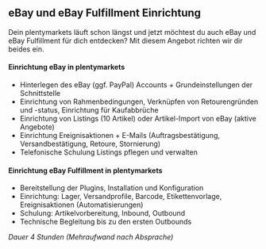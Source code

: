 ## eBay und eBay Fulfillment Einrichtung
 
Dein plentymarkets läuft schon längst und jetzt möchtest du auch eBay und eBay Fulfillment für dich entdecken? Mit diesem Angebot richten wir dir beides ein.  

#### Einrichtung eBay in plentymarkets
- Hinterlegen des eBay (ggf. PayPal) Accounts + Grundeinstellungen der Schnittstelle
- Einrichtung von Rahmenbedingungen, Verknüpfen von Retourengründen und -status, Einrichtung für Kaufabbrüche
- Einrichtung von Listings (10 Artikel) oder Artikel-Import von eBay (aktive Angebote)
- Einrichtung Ereignisaktionen + E-Mails (Auftragsbestätigung, Versandbestätigung, Retoure, Stornierung)
- Telefonische Schulung Listings pflegen und verwalten

#### Einrichtung eBay Fulfillment in plentymarkets
- Bereitstellung der Plugins, Installation und Konfiguration
- Einrichtung: Lager, Versandprofile, Barcode, Etikettenvorlage, Ereignisaktionen (Automatisierungen)
- Schulung: Artikelvorbereitung, Inbound, Outbound
- Technische Begleitung bis zu den ersten Outbounds  

*Dauer 4 Stunden (Mehraufwand nach Absprache)*
